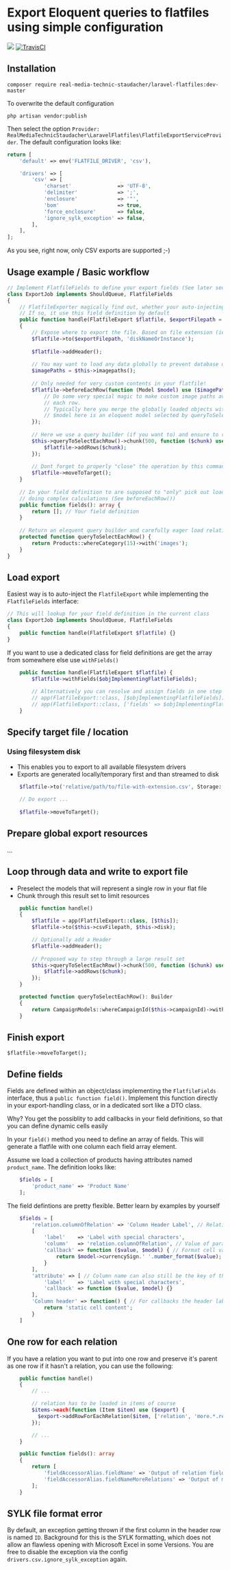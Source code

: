 # Export Eloquent queries to flatfiles using simple configuration

[![](https://img.shields.io/github/issues-raw/real-media-technic-staudacher/laravel-flatfiles/shields.svg)]()
[![TravisCI](https://img.shields.io/travis/real-media-technic-staudacher/laravel-flatfiles.svg)](https://travis-ci.org/real-media-technic-staudacher/laravel-flatfiles)


## Installation

    composer require real-media-technic-staudacher/laravel-flatfiles:dev-master
    
To overwrite the default configuration

    php artisan vendor:publish

Then select the option `Provider: RealMediaTechnicStaudacher\LaravelFlatfiles\FlatfileExportServiceProvider`. The default configuration looks like:

```php
return [
    'default' => env('FLATFILE_DRIVER', 'csv'),

    'drivers' => [
        'csv' => [
            'charset'               => 'UTF-8',
            'delimiter'             => ';',
            'enclosure'             => '"',
            'bom'                   => true,
            'force_enclosure'       => false,
            'ignore_sylk_exception' => false,
        ],
    ],
];
```

As you see, right now, only CSV exports are supported ;-)
    
## Usage example / Basic workflow

```php
// Implement FlatfileFields to define your export fields (See later sections for details)
class ExportJob implements ShouldQueue, FlatfileFields
{
    // FlatfileExporter magically find out, whether your auto-injecting method's class implement the FlatfileFields-interface!
    // If so, it use this field definition by default
    public function handle(FlatfileExport $flatfile, $exportFilepath = '/subfolderOnDisk/export.csv')
    {
        // Expose where to export the file. Based on file extension (ie. .csv) we select the proper exporter for you)
        $flatfile->to($exportFilepath, 'diskNameOrInstance');
    
        $flatfile->addHeader();
    
        // You may want to load any data globally to prevent database queries for each row or even cell
        $imagePaths = $this->imagepaths();
    
        // Only needed for very custom contents in your flatfile!
        $flatfile->beforeEachRow(function (Model $model) use ($imagePaths) {
            // Do some very special magic to make custom image paths available for your "cells" for
            // each row.
            // Typically here you merge the globally loaded objects with the data you need for you cell
            // $model here is an eloquent model selected by queryToSelectEachRow()
        });
    
        // Here we use a query builder (if you want to) and ensure to restrict memory usage by chunking
        $this->queryToSelectEachRow()->chunk(500, function ($chunk) use ($flatfile) {
            $flatfile->addRows($chunk);
        });
    
        // Dont forget to properly "close" the operation by this command
        $flatfile->moveToTarget();
    }
    
    // In your field definition to are supposed to "only" pick out loaded or prepared data instead of
    // doing complex calculations (See beforeEachRow())
    public function fields(): array {
        return []; // Your field definition
    }
    
    // Return an elequent query builder and carefully eager load relations you will gonna use in your cells!
    protected function queryToSelectEachRow() {
        return Products::whereCategory(15)->with('images');
    }
}
```

## Load export

Easiest way is to auto-inject the `FlatfileExport` while implementing the `FlatfileFields` interface:

```php
// This will lookup for your field definition in the current class
class ExportJob implements ShouldQueue, FlatfileFields
{
    public function handle(FlatfileExport $flatfile) {}
}
```

If you want to use a dedicated class for field definitions are get the array from somewhere else use `withFields()`

```php
    public function handle(FlatfileExport $flatfile) {
        $flatfile->withFields($objImplementingFlatfileFields);
        
        // Alternatively you can resolve and assign fields in one step
        // app(FlatfileExport::class, [$objImplementingFlatfileFields]);
        // app(FlatfileExport::class, ['fields' => $objImplementingFlatfileFields]);
    }
```

## Specify target file / location

### Using filesystem disk

- This enables you to export to all available filesystem drivers
- Exports are generated locally/temporary first and than streamed to disk

```php
    $flatfile->to('relative/path/to/file-with-extension.csv', Storage::disk('name'));
    
    // Do export ...
    
    $flatfile->moveToTarget();
```

## Prepare global export resources
...
## Loop through data and write to export file

- Preselect the models that will represent a single row in your flat file
- Chunk through this result set to limit resources

```php
    public function handle()
    {
        $flatfile = app(FlatfileExport::class, [$this]);
        $flatfile->to($this->csvFilepath, $this->disk);

        // Optionally add a Header
        $flatfile->addHeader();
        
        // Proposed way to step through a large result set
        $this->queryToSelectEachRow()->chunk(500, function ($chunk) use ($flatfile) {
            $flatfile->addRows($chunk);
        });
    }

    protected function queryToSelectEachRow(): Builder
    {
        return CampaignModels::whereCampaignId($this->campaignId)->with(['model.product', 'campaign']);
    }
```
## Finish export

    $flatfile->moveToTarget();

## Define fields

Fields are defined within an object/class implementing the `FlatfileFields` interface, thus a `public function field()`.
Implement this function directly in your export-handling class, or in a dedicated sort like a DTO class.

Why?
You get the possiblity to add callbacks in your field definitions, so that you can define dynamic cells easily

In your `field()` method you need to define an array of fields.
This will generate a flatfile with one column each field array element.

Assume we load a collection of products having attributes named `product_name`. The definition looks like:

```php
    $fields = [
        'product_name' => 'Product Name'
    ];
```

The field defintions are pretty flexible. Better learn by examples by yourself

```php
    $fields = [
        'relation.columnOfRelation' => 'Column Header Label', // Relations should be eager loaded
        [
            'label'    => 'Label with special characters',
            'column'   => 'relation.columnOfRelation', // Value of param $value in callback (optional)
            'callback' => function ($value, $model) { // Format cell values
                return $model->currencySign.' '.number_format($value);
            }
        ],
        'attribute' => [ // Column name can also still be the key of the array
            'label'    => 'Label with special characters',
            'callback' => function ($value, $model) {}
        ],
        'Column header' => function() { // For callbacks the header label can also be specified in the key! Crazy...
            return 'static cell content';
        }
    ]
```

## One row for each relation

If you have a relation you want to put into one row and preserve it's parent as one row if it hasn't a relation, you can
use the following:

```php
    public function handle()
    {
        // ...

        // relation has to be loaded in items of course
        $items->each(function (Item $item) use ($export) {
          $export->addRowForEachRelation($item, ['relation', 'more.*.relations'], 'fieldAccessorAlias');
        });

        // ...
    }

    public function fields(): array
    {
        return [
            'fieldAccessorAlias.fieldName' => 'Output of relation fieldName if it is existing',
            'fieldAccessorAlias.fieldNameMoreRelations' => 'Output of more.*.relations fieldName if it is existing',
        ];
    }
```

## SYLK file format error

By default, an exception getting thrown if the first column in the header row is named `ID`.
Background for this is the SYLK formatting, which does not allow an flawless opening with Microsoft Excel in some Versions.
You are free to disable the exception via the config `drivers.csv.ignore_sylk_exception` again.
